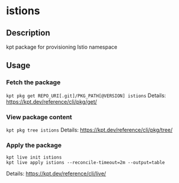 # istions

## Description
kpt package for provisioning Istio namespace

## Usage

### Fetch the package
`kpt pkg get REPO_URI[.git]/PKG_PATH[@VERSION] istions`
Details: https://kpt.dev/reference/cli/pkg/get/

### View package content
`kpt pkg tree istions`
Details: https://kpt.dev/reference/cli/pkg/tree/

### Apply the package
```
kpt live init istions
kpt live apply istions --reconcile-timeout=2m --output=table
```
Details: https://kpt.dev/reference/cli/live/
